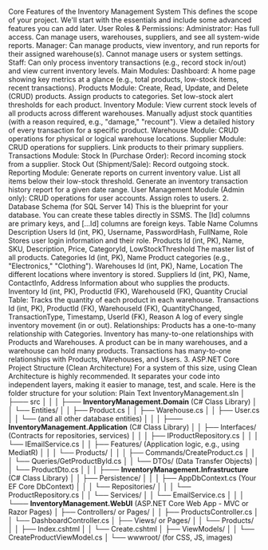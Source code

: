 Core Features of the Inventory Management System
This defines the scope of your project. We'll start with the essentials and include some advanced features you can add later.
User Roles & Permissions:
Administrator: Has full access. Can manage users, warehouses, suppliers, and see all system-wide reports.
Manager: Can manage products, view inventory, and run reports for their assigned warehouse(s). Cannot manage users or system settings.
Staff: Can only process inventory transactions (e.g., record stock in/out) and view current inventory levels.
Main Modules:
Dashboard: A home page showing key metrics at a glance (e.g., total products, low-stock items, recent transactions).
Products Module:
Create, Read, Update, and Delete (CRUD) products.
Assign products to categories.
Set low-stock alert thresholds for each product.
Inventory Module:
View current stock levels of all products across different warehouses.
Manually adjust stock quantities (with a reason required, e.g., "damage," "recount").
View a detailed history of every transaction for a specific product.
Warehouse Module:
CRUD operations for physical or logical warehouse locations.
Supplier Module:
CRUD operations for suppliers.
Link products to their primary suppliers.
Transactions Module:
Stock In (Purchase Order): Record incoming stock from a supplier.
Stock Out (Shipment/Sale): Record outgoing stock.
Reporting Module:
Generate reports on current inventory value.
List all items below their low-stock threshold.
Generate an inventory transaction history report for a given date range.
User Management Module (Admin only):
CRUD operations for user accounts.
Assign roles to users.
2. Database Schema (for SQL Server 14)
This is the blueprint for your database. You can create these tables directly in SSMS. The [Id] columns are primary keys, and [...Id] columns are foreign keys.
Table Name
Columns
Description
Users
Id (int, PK), Username, PasswordHash, FullName, Role
Stores user login information and their role.
Products
Id (int, PK), Name, SKU, Description, Price, CategoryId, LowStockThreshold
The master list of all products.
Categories
Id (int, PK), Name
Product categories (e.g., "Electronics," "Clothing").
Warehouses
Id (int, PK), Name, Location
The different locations where inventory is stored.
Suppliers
Id (int, PK), Name, ContactInfo, Address
Information about who supplies the products.
Inventory
Id (int, PK), ProductId (FK), WarehouseId (FK), Quantity
Crucial Table: Tracks the quantity of each product in each warehouse.
Transactions
Id (int, PK), ProductId (FK), WarehouseId (FK), QuantityChanged, TransactionType, Timestamp, UserId (FK), Reason
A log of every single inventory movement (in or out).
Relationships:
Products has a one-to-many relationship with Categories.
Inventory has many-to-one relationships with Products and Warehouses. A product can be in many warehouses, and a warehouse can hold many products.
Transactions has many-to-one relationships with Products, Warehouses, and Users.
3. ASP.NET Core Project Structure (Clean Architecture)
For a system of this size, using Clean Architecture is highly recommended. It separates your code into independent layers, making it easier to manage, test, and scale.
Here is the folder structure for your solution:
Plain Text
InventoryManagement.sln
│
├─── src
│    │
│    ├─── **InventoryManagement.Domain** (C# Class Library)
│    │    └── Entities/
│    │        ├── Product.cs
│    │        ├── Warehouse.cs
│    │        ├── User.cs
│    │        └── (and all other database entities)
│    │
│    ├─── **InventoryManagement.Application** (C# Class Library)
│    │    ├── Interfaces/ (Contracts for repositories, services)
│    │    │   ├── IProductRepository.cs
│    │    │   └── IEmailService.cs
│    │    ├── Features/ (Application logic, e.g., using MediatR)
│    │    │   └── Products/
│    │    │       ├── Commands/CreateProduct.cs
│    │    │       └── Queries/GetProductById.cs
│    │    └── DTOs/ (Data Transfer Objects)
│    │        └── ProductDto.cs
│    │
│    ├─── **InventoryManagement.Infrastructure** (C# Class Library)
│    │    ├── Persistence/
│    │    │   ├── AppDbContext.cs (Your EF Core DbContext)
│    │    │   └── Repositories/
│    │    │       └── ProductRepository.cs
│    │    └── Services/
│    │        └── EmailService.cs
│    │
│    └─── **InventoryManagement.WebUI** (ASP.NET Core Web App - MVC or Razor Pages)
│         ├── Controllers/ or Pages/
│         │   ├── ProductsController.cs
│         │   └── DashboardController.cs
│         ├── Views/ or Pages/
│         │   └── Products/
│         │       ├── Index.cshtml
│         │       └── Create.cshtml
│         ├── ViewModels/
│         │   └── CreateProductViewModel.cs
│         └── wwwroot/ (for CSS, JS, images)
